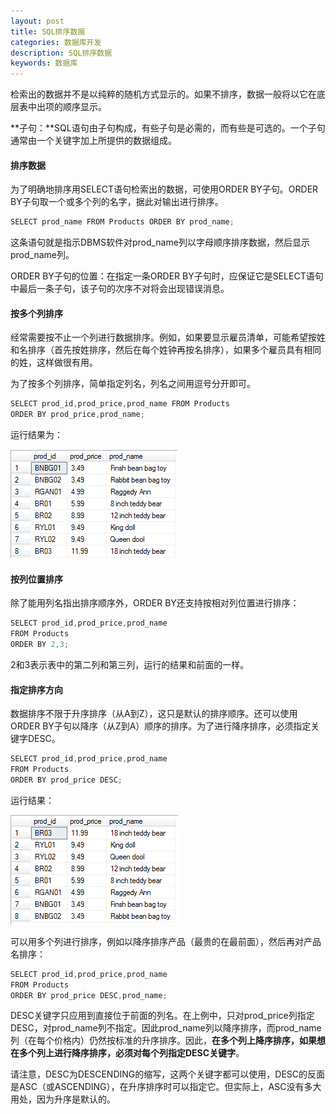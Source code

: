 ```yaml
---
layout: post
title: SQL排序数据
categories: 数据库开发
description: SQL排序数据
keywords: 数据库
---
```


检索出的数据并不是以纯粹的随机方式显示的。如果不排序，数据一般将以它在底层表中出项的顺序显示。

**子句：**SQL语句由子句构成，有些子句是必需的，而有些是可选的。一个子句通常由一个关键字加上所提供的数据组成。

#### 排序数据

为了明确地排序用SELECT语句检索出的数据，可使用ORDER BY子句。ORDER BY子句取一个或多个列的名字，据此对输出进行排序。

```cpp
SELECT prod_name FROM Products ORDER BY prod_name;
```

这条语句就是指示DBMS软件对prod_name列以字母顺序排序数据，然后显示prod_name列。

ORDER BY子句的位置：在指定一条ORDER BY子句时，应保证它是SELECT语句中最后一条子句，该子句的次序不对将会出现错误消息。

#### 按多个列排序

经常需要按不止一个列进行数据排序。例如，如果要显示雇员清单，可能希望按姓和名排序（首先按姓排序，然后在每个姓钟再按名排序），如果多个雇员具有相同的姓，这样做很有用。

为了按多个列排序，简单指定列名，列名之间用逗号分开即可。

```cpp
SELECT prod_id,prod_price,prod_name FROM Products 
ORDER BY prod_price,prod_name;
```

运行结果为：

![](/images/posts/DataBase/75.png) 

#### 按列位置排序

除了能用列名指出排序顺序外，ORDER BY还支持按相对列位置进行排序：

```cpp
SELECT prod_id,prod_price,prod_name
FROM Products
ORDER BY 2,3;
```

2和3表示表中的第二列和第三列，运行的结果和前面的一样。

#### 指定排序方向

数据排序不限于升序排序（从A到Z），这只是默认的排序顺序。还可以使用ORDER BY子句以降序（从Z到A）顺序的排序。为了进行降序排序，必须指定关键字DESC。

```cpp
SELECT prod_id,prod_price,prod_name
FROM Products 
ORDER BY prod_price DESC;
```

运行结果：

![](/images/posts/DataBase/76.png) 

可以用多个列进行排序，例如以降序排序产品（最贵的在最前面），然后再对产品名排序：

```cpp
SELECT prod_id,prod_price,prod_name
FROM Products 
ORDER BY prod_price DESC,prod_name;
```

DESC关键字只应用到直接位于前面的列名。在上例中，只对prod_price列指定DESC，对prod_name列不指定。因此prod_name列以降序排序，而prod_name列（在每个价格内）仍然按标准的升序排序。因此，**在多个列上降序排序，如果想在多个列上进行降序排序，必须对每个列指定DESC关键字**。

请注意，DESC为DESCENDING的缩写，这两个关键字都可以使用，DESC的反面是ASC（或ASCENDING），在升序排序时可以指定它。但实际上，ASC没有多大用处，因为升序是默认的。